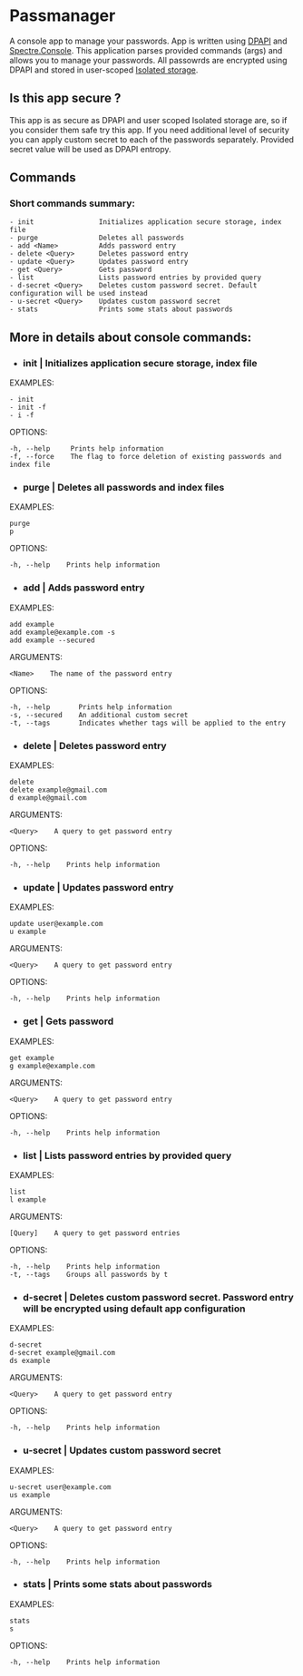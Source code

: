 # Passmanager
A console app to manage your passwords. App is written using [DPAPI](https://docs.microsoft.com/en-us/dotnet/standard/security/how-to-use-data-protection) and [Spectre.Console](https://spectreconsole.net). This application parses provided commands (args) and allows you to manage your passwords. All passowrds are encrypted using DPAPI and stored in user-scoped [Isolated storage](https://docs.microsoft.com/en-us/dotnet/standard/io/isolated-storage).

## Is this app secure ?
This app is as secure as DPAPI and user scoped Isolated storage are, so if you consider them safe try this app. If you need additional level of security you can apply custom secret to each of the passwords separately. Provided secret value will be used as DPAPI entropy.

## Commands

### Short commands summary:

    - init                Initializes application secure storage, index file
    - purge               Deletes all passwords
    - add <Name>          Adds password entry
    - delete <Query>      Deletes password entry
    - update <Query>      Updates password entry
    - get <Query>         Gets password
    - list                Lists password entries by provided query
    - d-secret <Query>    Deletes custom password secret. Default configuration will be used instead
    - u-secret <Query>    Updates custom password secret
    - stats               Prints some stats about passwords

## More in details about console commands: 

- ### init | Initializes application secure storage, index file

EXAMPLES:

    - init
    - init -f
    - i -f

OPTIONS:

    -h, --help     Prints help information
    -f, --force    The flag to force deletion of existing passwords and index file

- ### purge | Deletes all passwords and index files

EXAMPLES:

    purge
    p

OPTIONS:

    -h, --help    Prints help information

- ### add | Adds password entry

EXAMPLES:

    add example
    add example@example.com -s
    add example --secured

ARGUMENTS:

    <Name>    The name of the password entry

OPTIONS:

    -h, --help       Prints help information
    -s, --secured    An additional custom secret
    -t, --tags       Indicates whether tags will be applied to the entry
 
- ### delete | Deletes password entry
 
EXAMPLES:

    delete
    delete example@gmail.com
    d example@gmail.com

ARGUMENTS:

    <Query>    A query to get password entry

OPTIONS:

    -h, --help    Prints help information

- ### update | Updates password entry
 
EXAMPLES:

    update user@example.com
    u example

ARGUMENTS:

    <Query>    A query to get password entry

OPTIONS:

    -h, --help    Prints help information

- ### get | Gets password

EXAMPLES:

    get example
    g example@example.com

ARGUMENTS:

    <Query>    A query to get password entry

OPTIONS:

    -h, --help    Prints help information
 
- ### list | Lists password entries by provided query
 
EXAMPLES:
 
    list
    l example

ARGUMENTS:

    [Query]    A query to get password entries

OPTIONS:

    -h, --help    Prints help information
    -t, --tags    Groups all passwords by t
 
- ### d-secret | Deletes custom password secret. Password entry will be encrypted using default app configuration
 
EXAMPLES:

    d-secret
    d-secret example@gmail.com
    ds example

ARGUMENTS:

    <Query>    A query to get password entry

OPTIONS:

    -h, --help    Prints help information
 
- ### u-secret | Updates custom password secret

EXAMPLES:

    u-secret user@example.com
    us example

ARGUMENTS:

    <Query>    A query to get password entry

OPTIONS:

    -h, --help    Prints help information
    
- ### stats | Prints some stats about passwords

EXAMPLES:

    stats
    s

OPTIONS:

    -h, --help    Prints help information
